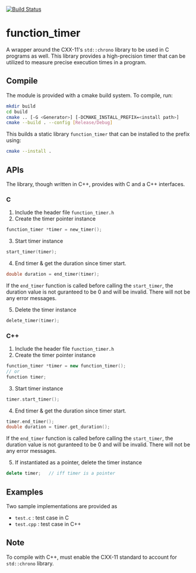 [![Build Status](https://travis-ci.org/kvedala/function_timer.svg?branch=master)](https://travis-ci.org/kvedala/function_timer)

# function_timer 
A wrapper around the CXX-11's `std::chrono` library to be used in C programs as well. 
This library provides a high-precision timer that can be utilized to measure precise 
execution times in a program. 

## Compile
The module is provided with a cmake build system. To compile, run:
```sh
mkdir build
cd build
cmake .. [-G <Generator>] [-DCMAKE_INSTALL_PREFIX=<install path>]
cmake --build . --config [Release/Debug]
```
This builds a static library `function_timer` that can be installed to the prefix using:
```sh
cmake --install .
```

## APIs
The library, though written in C++, provides with C and a C++ interfaces.
### C
1. Include the header file `function_timer.h`
2. Create the timer pointer instance
```c
function_timer *timer = new_timer();
```
3. Start timer instance
```c
start_timer(timer);
```
4. End timer & get the duration since timer start.
```c
double duration = end_timer(timer);
```
If the `end_timer` function is called before calling the `start_timer`, the 
duration value is not guranteed to be 0 and will be invalid. There will not 
be any error messages.

5. Delete the timer instance
```c
delete_timer(timer);
```

### C++
1. Include the header file `function_timer.h`
2. Create the timer pointer instance
```cpp
function_timer *timer = new function_timer();
// or
function timer;
```
3. Start timer instance
```cpp
timer.start_timer();
```
4. End timer & get the duration since timer start.
```cpp
timer.end_timer();
double duration = timer.get_duration();
```
If the `end_timer` function is called before calling the `start_timer`, the 
duration value is not guranteed to be 0 and will be invalid. There will not 
be any error messages.

5. If instantiated as a pointer, delete the timer instance
```cpp
delete timer;   // iff timer is a pointer
```

## Examples
Two sample implementations are provided as
* `test.c` : test case in C
* `test.cpp` : test case in C++

## Note
To compile with C++, must enable the CXX-11 standard to account for `std::chrono` library. 
